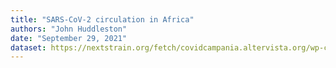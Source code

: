 ```yaml
---
title: "SARS-CoV-2 circulation in Africa"
authors: "John Huddleston"
date: "September 29, 2021"
dataset: https://nextstrain.org/fetch/covidcampania.altervista.org/wp-content/monkeypox.json
---
```

